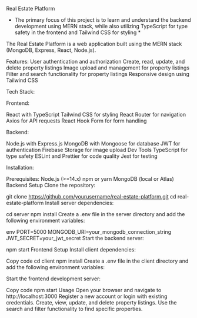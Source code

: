 Real Estate Platform

* The primary focus of this project is to learn and understand the backend development using MERN stack, while also utilizing TypeScript for type safety in the frontend and Tailwind CSS for styling *

The Real Estate Platform is a web application built using the MERN stack (MongoDB, Express, React, Node.js).

Features:
User authentication and authorization
Create, read, update, and delete property listings
Image upload and management for property listings
Filter and search functionality for property listings
Responsive design using Tailwind CSS

Tech Stack:

Frontend:

React with TypeScript
Tailwind CSS for styling
React Router for navigation
Axios for API requests
React Hook Form for form handling

Backend:

Node.js with Express.js
MongoDB with Mongoose for database
JWT for authentication
 Firebase Storage for image upload
Dev Tools
TypeScript for type safety
ESLint and Prettier for code quality
Jest for testing

Installation:

Prerequisites:
Node.js (>=14.x)
npm or yarn
MongoDB (local or Atlas)
Backend Setup
Clone the repository:

git clone https://github.com/yourusername/real-estate-platform.git
cd real-estate-platform
Install server dependencies:

cd server
npm install
Create a .env file in the server directory and add the following environment variables:

env
PORT=5000
MONGODB_URI=your_mongodb_connection_string
JWT_SECRET=your_jwt_secret
Start the backend server:

npm start
Frontend Setup
Install client dependencies:

Copy code
cd client
npm install
Create a .env file in the client directory and add the following environment variables:

Start the frontend development server:

Copy code
npm start
Usage
Open your browser and navigate to http://localhost:3000
Register a new account or login with existing credentials.
Create, view, update, and delete property listings.
Use the search and filter functionality to find specific properties.
